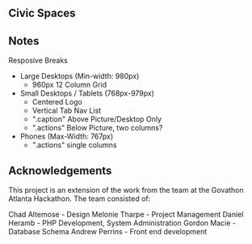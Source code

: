 ## Civic Spaces


## Notes
Resposive Breaks

- Large Desktops (Min-width: 980px)
	- 960px 12 Column Grid
- Small Desktops / Tablets (768px-979px)
	- Centered Logo
	- Vertical Tab Nav List
	- ".caption" Above Picture/Desktop Only
	- ".actions" Below Picture, two columns?
- Phones (Max-Width: 767px)
	- ".actions" single columns

## Acknowledgements
This project is an extension of the work from the team at the Govathon Atlanta Hackathon. The team consisted of:

Chad Altemose - Design
Melonie Tharpe - Project Management
Daniel Heramb - PHP Development, System Administration
Gordon Macie - Database Schema
Andrew Perrins - Front end development